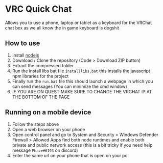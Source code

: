 ﻿# VRC Quick Chat

Allows you to use a phone, laptop or tablet as a keyboard for the VRChat chat box as we all know the in game keyboard is dogshit

## How to use
1) Install [nodejs](https://nodejs.org)
2) Download / Clone the repository (Code > Download ZIP button)
3) Extract the compressed folder
4) Run the install libs bat file `installlibs.bat` this installs the javascript npm libraries for the project
4) Finally run the `run.bat` file this should launch a webpage in which you can send messages (You can minimize the cmd window)
5) IF YOU ARE ON QUEST MAKE SURE TO CHANGE THE VRCHAT IP AT THE BOTTOM OF THE PAGE

## Running on a mobile device
1) Follow the steps above
2) Open a web browser on your phone
3) Open control panel and go to System and Security > Windows Defender Firewall > Allowed Apps find both node runtimes and enable both private and public network access (this is a bit tricky if you need help message `Phaze#6193` on discord)
4) Enter the same url on your phone that is open on your pc
